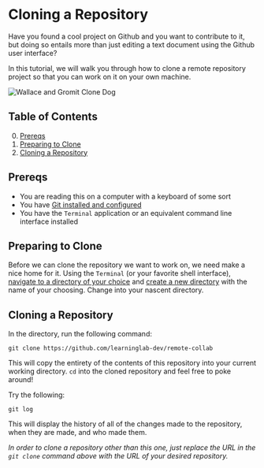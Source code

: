 # Cloning a Repository

Have you found a cool project on Github and you want to contribute to it, but doing so entails more than just editing a text document using the Github user interface? 

In this tutorial, we will walk you through how to clone a remote repository project so that you can work on it on your own machine.

![Wallace and Gromit Clone Dog](https://media.giphy.com/media/9x6fPJVGpq9HO/giphy.gif)

## Table of Contents

0. [Prereqs](#prereqs)
1. [Preparing to Clone](#preparing-to-clone)
2. [Cloning a Repository](#cloning-a-repository)

## Prereqs

- You are reading this on a computer with a keyboard of some sort
- You have [Git installed and configured](InstallGit.md)
- You have the `Terminal` application or an equivalent command line interface installed

## Preparing to Clone

Before we can clone the repository we want to work on, we need make a nice home for it. Using the `Terminal` (or your favorite shell interface), [navigate to a directory of your choice](GettingAroundShell.md) and [create a new directory](ModifyingContentsShell.md) with the name of your choosing. Change into your nascent directory.

## Cloning a Repository

In the directory, run the following command:

	git clone https://github.com/learninglab-dev/remote-collab

This will copy the entirety of the contents of this repository into your current working directory. `cd` into the cloned repository and feel free to poke around!

Try the following:

	git log
	
This will display the history of all of the changes made to the repository, when they are made, and who made them.

*In order to clone a repository other than this one, just replace the URL in the `git clone` command above with the URL of your desired repository.*